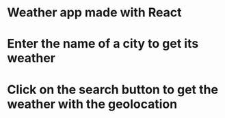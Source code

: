 # Weather app made with React

# Enter the name of a city to get its weather
# Click on the search button to get the weather with the geolocation 

